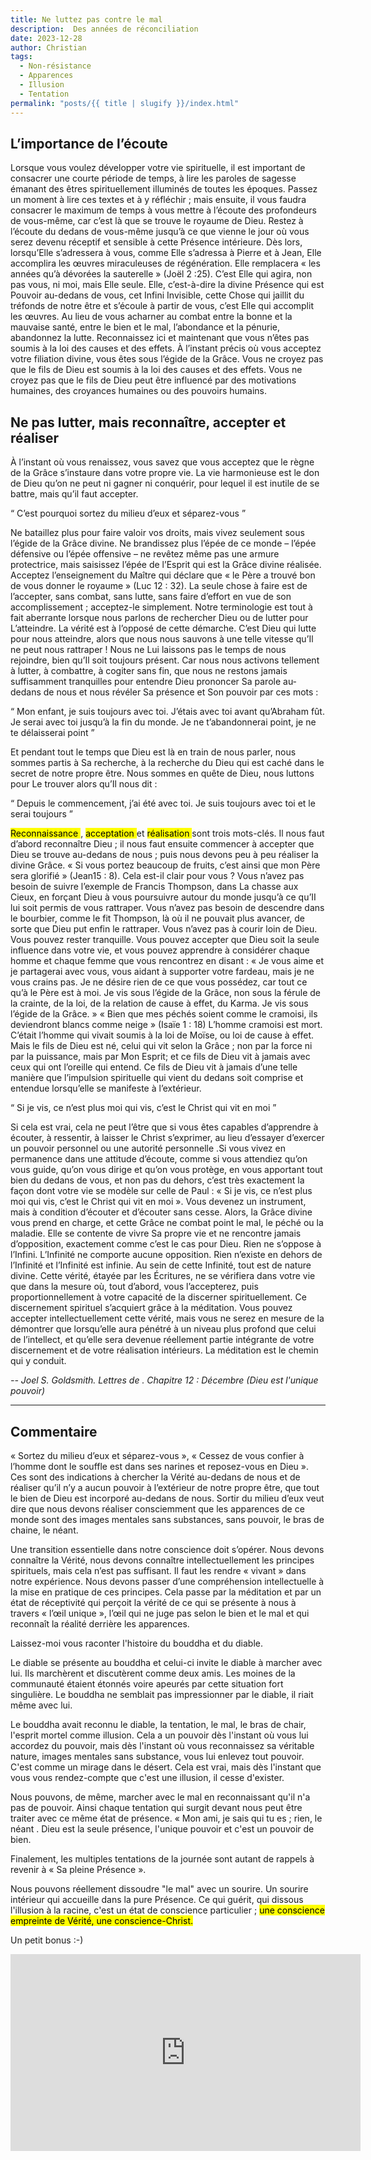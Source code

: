 ```yaml
---
title: Ne luttez pas contre le mal
description:  Des années de réconciliation
date: 2023-12-28
author: Christian
tags:
  - Non-résistance 
  - Apparences
  - Illusion
  - Tentation
permalink: "posts/{{ title | slugify }}/index.html"
---
```




 ## L’importance de l’écoute
 
Lorsque vous voulez développer votre vie spirituelle, il est important de consacrer une courte période de temps, à lire les paroles de sagesse émanant des êtres spirituellement illuminés de toutes les époques. Passez un moment à lire ces textes et à y réfléchir ; mais ensuite, il vous faudra consacrer le maximum de temps à vous mettre à l’écoute des profondeurs de vous-même, car c’est là que se trouve le royaume de Dieu. Restez à l’écoute du dedans de vous-même jusqu’à ce que vienne le jour où vous serez devenu réceptif et sensible à cette Présence intérieure. Dès lors, lorsqu’Elle s’adressera à vous, comme Elle s’adressa à Pierre et à Jean, Elle accomplira les œuvres miraculeuses de régénération. Elle remplacera « les années qu’à dévorées la sauterelle » (Joël 2 :25). C’est Elle qui agira, non pas vous, ni moi, mais Elle seule. Elle, c’est-à-dire la divine Présence qui est Pouvoir au-dedans de vous, cet Infini Invisible, cette Chose qui jaillit du tréfonds de notre être et s’écoule à partir de vous, c’est Elle qui accomplit les œuvres.
Au lieu de vous acharner au combat entre la bonne et la mauvaise santé, entre le bien et le mal, l’abondance et la pénurie, abandonnez la lutte. Reconnaissez ici et maintenant que vous n’êtes pas soumis à la loi des causes et des effets. À l’instant précis où vous acceptez votre filiation divine, vous êtes sous l’égide de la Grâce. Vous ne croyez pas que le fils de Dieu est soumis à la loi des causes et des effets. Vous ne croyez pas que le fils de Dieu peut être influencé par des motivations humaines, des croyances humaines ou des pouvoirs humains.

 ## Ne pas lutter, mais reconnaître, accepter et réaliser
 
À l’instant où vous renaissez, vous savez que vous acceptez que le règne de la Grâce s’instaure dans votre propre vie. La vie harmonieuse est le don de Dieu qu’on ne peut ni gagner ni conquérir, pour lequel il est inutile de se battre, mais qu’il faut accepter.
 
 <q> C’est pourquoi sortez du milieu d’eux et séparez-vous </q>
 
 Ne bataillez plus pour faire valoir vos droits, mais vivez seulement sous l’égide de la Grâce divine. Ne brandissez plus l’épée de ce monde – l’épée défensive ou l’épée offensive
– ne revêtez même pas une armure protectrice, mais saisissez l’épée de l’Esprit qui est la Grâce divine réalisée. Acceptez l’enseignement du Maître qui déclare que « le Père a trouvé bon de vous donner le royaume » (Luc 12 : 32). La seule chose à faire est de l’accepter, sans combat, sans lutte, sans faire d’effort en vue de son accomplissement ; acceptez-le simplement.
Notre terminologie est tout à fait aberrante lorsque nous parlons de rechercher Dieu ou de lutter pour L’atteindre. La vérité est à l’opposé de cette démarche. C’est Dieu qui lutte pour nous atteindre, alors que nous nous sauvons à une telle vitesse qu’Il ne peut nous rattraper ! Nous ne Lui laissons pas le temps de nous rejoindre, bien qu’Il soit toujours présent. Car nous nous activons tellement à lutter, à combattre, à cogiter sans fin, que nous ne restons jamais suffisamment tranquilles pour entendre Dieu prononcer Sa parole au-dedans de nous et nous révéler Sa présence et Son pouvoir par ces mots : 

<q> Mon enfant, je suis toujours avec toi. J’étais avec toi avant qu’Abraham fût. Je serai avec toi jusqu’à la fin du monde. Je ne t’abandonnerai point, je ne te délaisserai point </q>

Et pendant tout le temps que Dieu est là en train de nous parler, nous sommes partis à Sa recherche, à la recherche du Dieu qui est caché dans le secret de notre propre être. Nous sommes en quête de Dieu, nous luttons pour Le trouver alors qu’Il nous dit : 

<q> Depuis le commencement, j’ai été avec toi. Je suis toujours avec toi et le serai toujours </q>

<mark>Reconnaissance </mark>, <mark>acceptation </mark> et <mark> réalisation </mark>sont trois mots-clés. Il nous faut d’abord reconnaître Dieu ; il nous faut ensuite commencer à accepter que Dieu se trouve au-dedans de nous ; puis nous devons peu à peu réaliser la divine Grâce. « Si vous portez beaucoup de fruits, c’est ainsi que mon Père sera glorifié » (Jean15 : 8). Cela est-il clair pour vous ? Vous n’avez pas besoin de suivre l’exemple de Francis Thompson, dans La chasse aux Cieux, en forçant Dieu à vous poursuivre autour du monde jusqu’à ce qu’II lui soit permis de vous rattraper. Vous n’avez pas besoin de descendre dans le bourbier, comme le fit Thompson, là où il ne pouvait plus avancer, de sorte que Dieu put enfin le rattraper. Vous n’avez pas à courir loin de Dieu. Vous pouvez rester tranquille.
 Vous pouvez accepter que Dieu soit la seule influence dans votre vie, et vous pouvez apprendre à considérer chaque homme et chaque femme que vous rencontrez en disant : « Je vous aime et je partagerai avec vous, vous aidant à supporter votre fardeau, mais je ne vous crains pas. Je ne désire rien de ce que vous possédez, car tout ce qu’à le Père est à moi. Je vis sous l’égide de la Grâce, non sous la férule de la crainte, de la loi, de la relation de cause à effet, du Karma. Je vis sous l’égide de la Grâce. » « Bien que mes péchés soient comme le cramoisi, ils deviendront blancs comme neige » (Isaïe 1 : 18) L’homme cramoisi est mort. C’était l’homme qui vivait soumis à la loi de Moïse, ou loi de cause à effet. Mais le fils de Dieu est né, celui qui vit selon la Grâce ; non par la force ni par la puissance, mais par Mon Esprit; et ce fils de Dieu vit à jamais avec ceux qui ont l’oreille qui entend. Ce fils de Dieu vit à jamais d’une telle manière que l’impulsion spirituelle qui vient du dedans soit comprise et entendue lorsqu’elle se manifeste à l’extérieur.

 <q> Si je vis, ce n’est plus moi qui vis, c’est le Christ qui vit en moi </q> 
 
 Si cela est vrai, cela ne peut l’être que si vous êtes capables d’apprendre à écouter, à ressentir, à laisser le Christ s’exprimer, au lieu d’essayer d’exercer un pouvoir personnel ou une autorité personnelle .Si vous vivez en permanence dans une attitude d’écoute, comme si vous attendiez qu’on vous guide, qu’on vous dirige et qu’on vous protège, en vous apportant tout bien du dedans de vous, et non pas du dehors, c’est très exactement la façon dont votre vie se modèle sur celle de Paul : « Si je vis, ce n’est plus moi qui vis, c’est le Christ qui vit en moi ». Vous devenez un instrument, mais à condition d’écouter et d’écouter sans cesse. Alors, la Grâce divine vous prend en charge, et cette Grâce ne combat point le mal, le péché ou la maladie. Elle se contente de vivre Sa propre vie et ne rencontre jamais d’opposition, exactement comme c’est le cas pour Dieu. Rien ne s’oppose à l’Infini. L’Infinité ne comporte aucune opposition. Rien n’existe en dehors de l’Infinité et l’Infinité est infinie. Au sein de cette Infinité, tout est de nature divine. Cette vérité, étayée par les Écritures, ne se vérifiera dans votre vie que dans la mesure où, tout d’abord, vous l’accepterez, puis proportionnellement à votre capacité de la discerner spirituellement. Ce discernement spirituel s’acquiert grâce à la méditation.
Vous pouvez accepter intellectuellement cette vérité, mais vous ne serez en mesure de la démontrer que lorsqu’elle aura pénétré à un niveau plus profond que celui de l’intellect, et qu’elle sera devenue réellement partie intégrante de votre discernement
et de votre réalisation intérieurs. La méditation est le chemin qui y conduit.

<cite class="poem"> -- Joel S. Goldsmith. Lettres de . Chapitre 12 : Décembre (Dieu est l'unique pouvoir) </cite>

<hr>

## Commentaire
« Sortez du milieu d’eux et séparez-vous », « Cessez de vous confier  à l’homme dont le souffle est dans ses narines et reposez-vous en Dieu ». Ces sont des indications à chercher la Vérité au-dedans de nous et de réaliser qu’il n’y a aucun pouvoir à l’extérieur de notre propre être, que tout le bien de Dieu est incorporé au-dedans de nous. Sortir du milieu d’eux veut dire que nous devons réaliser consciemment que les apparences de ce monde sont des images mentales sans substances, sans pouvoir, le bras de chaine, le néant.

 Une transition essentielle dans notre conscience doit s’opérer. Nous devons connaître la Vérité, nous devons connaître intellectuellement les principes spirituels, mais cela n’est pas suffisant. Il faut les rendre « vivant » dans notre expérience. Nous devons passer d’une compréhension intellectuelle à la mise en pratique de ces principes. Cela passe par la méditation et par un état de réceptivité qui perçoit la vérité de ce qui se présente à nous à travers « l’œil unique », l’œil qui ne juge pas selon le bien et le mal et qui reconnaît la réalité derrière les apparences.  
 
 Laissez-moi vous raconter l'histoire du bouddha et du diable.
 
 Le diable se présente au bouddha et celui-ci invite le diable à marcher avec lui. Ils marchèrent et discutèrent comme deux amis. Les moines de la communauté étaient étonnés voire apeurés par cette situation fort singulière. Le bouddha ne semblait pas impressionner par le diable, il riait même avec lui.
 
 Le bouddha avait reconnu le diable, la tentation, le mal, le bras de chair, l'esprit mortel comme illusion. Cela a un pouvoir dès l'instant où vous lui accordez du pouvoir, mais dès l'instant où vous reconnaissez sa véritable nature, images mentales sans substance, vous lui enlevez tout pouvoir. C'est comme un mirage dans le désert. Cela est vrai, mais dès l'instant que vous vous rendez-compte que c'est une illusion, il cesse d'exister.
 
 Nous pouvons, de même, marcher avec le mal en reconnaissant qu'il n'a pas de pouvoir. Ainsi chaque tentation qui surgit devant nous peut être traiter avec ce même état de présence. « Mon ami, je sais qui tu es ; rien, le néant . Dieu est la seule présence, l'unique pouvoir et c'est un pouvoir de bien.
 
 Finalement, les multiples tentations de la journée sont autant de rappels à revenir à « Sa pleine Présence ».
 
 Nous pouvons réellement dissoudre "le mal" avec un sourire. Un sourire intérieur qui accueille dans la pure Présence. Ce qui guérit, qui dissous l'illusion à la racine, c'est un état de conscience particulier ; <mark> une conscience empreinte de Vérité, une conscience-Christ.</mark>  
 
 Un petit bonus :-)
 
 <div class="video-embed">
 <iframe width="560" height="315" src="https://www.youtube.com/embed/jMxlPS9aK7o?si=22B6CyQqzFfZQslD" title="YouTube video player" frameborder="0" allow="accelerometer; autoplay; clipboard-write; encrypted-media; gyroscope; picture-in-picture; web-share" allowfullscreen></iframe>
 </div>